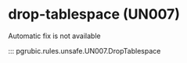 # drop-tablespace (UN007)

Automatic fix is not available

::: pgrubic.rules.unsafe.UN007.DropTablespace

